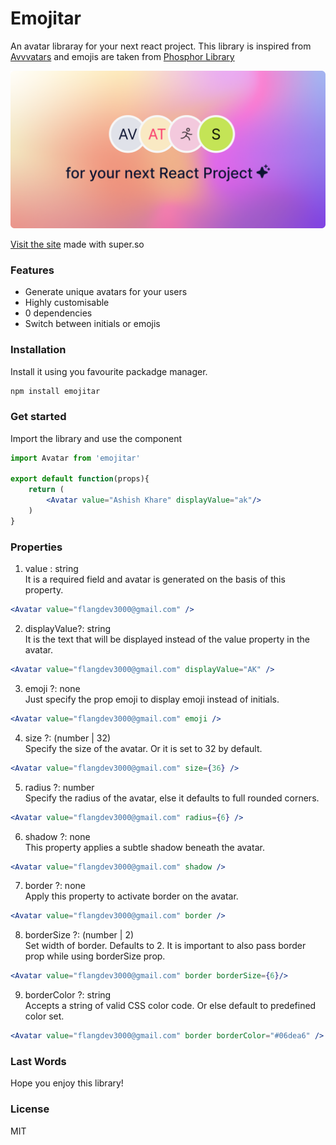 # Emojitar

An avatar libraray for your next react project. This library is inspired from [Avvvatars](https://github.com/nusu/avvvatars) and emojis are taken from [Phosphor Library](https://github.com/phosphor-icons)

<img src="banner.png" alt="Emojitar banner image">

[Visit the site](https://emojitars.super.site/) made with super.so

### Features
* Generate unique avatars for your users
* Highly customisable
* 0 dependencies
* Switch between initials or emojis

### Installation
Install it using you favourite packadge manager.
```bash
npm install emojitar
```

### Get started
Import the library and use the component
```jsx
import Avatar from 'emojitar'

export default function(props){
	return (
		<Avatar value="Ashish Khare" displayValue="ak"/>
	)
}
```

### Properties

1. value : string <br />
	It is a required field and avatar is generated on the basis of this property.
```jsx
<Avatar value="flangdev3000@gmail.com" />
```


2. displayValue?: string <br />
	It is the text that will be displayed instead of the value property in the avatar.
```jsx
<Avatar value="flangdev3000@gmail.com" displayValue="AK" />
```


3. emoji ?: none <br />
	Just specify the prop emoji to display emoji instead of initials.
```jsx
<Avatar value="flangdev3000@gmail.com" emoji />
```


4. size ?: (number | 32) <br />
	Specify the size of the avatar. Or it is set to 32 by default.
```jsx
<Avatar value="flangdev3000@gmail.com" size={36} />
```


5. radius ?: number <br />
	Specify the radius of the avatar, else it defaults to full rounded corners.
```jsx
<Avatar value="flangdev3000@gmail.com" radius={6} />
```


6. shadow ?: none <br />
	This property applies a subtle shadow beneath the avatar.
```jsx
<Avatar value="flangdev3000@gmail.com" shadow />
```


7. border ?: none <br />
	Apply this property to activate border on the avatar.
```jsx
<Avatar value="flangdev3000@gmail.com" border />
```


8. borderSize ?: (number | 2) <br />
	Set width of border. Defaults to 2. It is important to also pass border prop while using borderSize prop.
```jsx
<Avatar value="flangdev3000@gmail.com" border borderSize={6}/>
```


9. borderColor ?: string <br />
	Accepts a string of valid CSS color code. Or else default to predefined color set.
```jsx
<Avatar value="flangdev3000@gmail.com" border borderColor="#06dea6" />
```


### Last Words
Hope you enjoy this library!

### License
MIT
